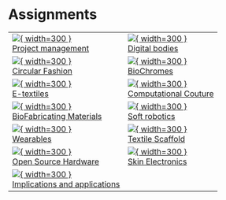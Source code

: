 # Assignments


|||
|---|---|
|[![](../images/week01/IDE1.png){ width=300 } <br>Project&nbsp;management](./week01.md)|[![](../images/week02/Voronoi_Sandy.png){ width=300 } <br>Digital bodies](./week02.md)|
|[![](../images/week03/Recicling.jpg){ width=300 } <br>Circular Fashion](./week03.md)|[![](../images/week04/Designer.jpeg){ width=300 } <br>BioChromes](./week04.md)|
|[![](../images/week05/Etextileworkshop.jpeg){ width=300 } <br>E-textiles](./week05.md)|[![](../images/Week06/Parametric_design.png){ width=300 } <br>Computational Couture ](./week06.md)|
|[![](../images/week07/Biomaterial.jpeg){ width=300 } <br>BioFabricating Materials ](./week07.md)|[![](../images/week08/Soft_Robot.jpg){ width=300 } <br>Soft robotics](./week08.md)|
|[![](../images/week09/IRIS-VAN-HERPEN-SQ-TEXINTEL.jpg){ width=300 } <br>Wearables](./week09.md)|[![](../images/week10/Scafold2.png){ width=300 } <br>Textile Scaffold ](./week10.md)|
|[![](../images/week11/Machine.png){ width=300 } <br>Open Source Hardware](./assignments/week11.md)|[![](../images/week12/Skin_electronics.jpg){ width=300 } <br>Skin Electronics](./week12.md)|
|[![](../images/week13/Steampunk_jaquard.png){ width=300 } <br>Implications and applications](./week13.md)|
